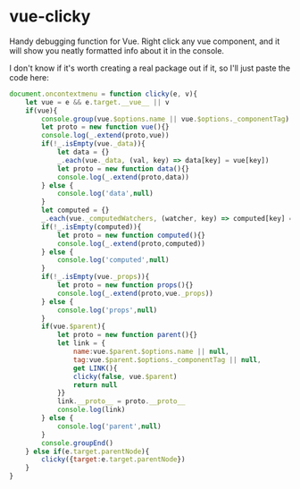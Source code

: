 # vue-clicky
Handy debugging function for Vue. Right click any vue component, and it will show you neatly formatted info about it in the console.

I don't know if it's worth creating a real package out if it, so I'll just paste the code here:
```javascript
document.oncontextmenu = function clicky(e, v){
	let vue = e && e.target.__vue__ || v
	if(vue){
		console.group(vue.$options.name || vue.$options._componentTag)
		let proto = new function vue(){}
		console.log(_.extend(proto,vue))
		if(!_.isEmpty(vue._data)){
			let data = {}
			_.each(vue._data, (val, key) => data[key] = vue[key])
			let proto = new function data(){}
			console.log(_.extend(proto,data))
		} else {
			console.log('data',null)
		}
		let computed = {}
		_.each(vue._computedWatchers, (watcher, key) => computed[key] = watcher.value)
		if(!_.isEmpty(computed)){
			let proto = new function computed(){}
			console.log(_.extend(proto,computed))
		} else {
			console.log('computed',null)
		}
		if(!_.isEmpty(vue._props)){
			let proto = new function props(){}
			console.log(_.extend(proto,vue._props))
		} else {
			console.log('props',null)
		}
		if(vue.$parent){
			let proto = new function parent(){}
			let link = {
				name:vue.$parent.$options.name || null,
				tag:vue.$parent.$options._componentTag || null,
				get LINK(){
				clicky(false, vue.$parent)
				return null
			}}
			link.__proto__ = proto.__proto__
			console.log(link)
		} else {
			console.log('parent',null)
		}
		console.groupEnd()
	} else if(e.target.parentNode){
		clicky({target:e.target.parentNode})
	}
}
```
